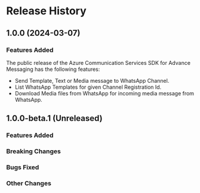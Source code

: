 # Release History

## 1.0.0 (2024-03-07)

### Features Added

The public release of the Azure Communication Services SDK for Advance Messaging has the following features:

- Send Template, Text or Media message to WhatsApp Channel.
- List WhatsApp Templates for given Channel Registration Id.
- Download Media files from WhatsApp for incoming media message from WhatsApp.

## 1.0.0-beta.1 (Unreleased)

### Features Added

### Breaking Changes

### Bugs Fixed

### Other Changes
